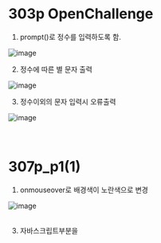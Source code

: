 # 303p OpenChallenge

1. prompt()로 정수를 입력하도록 함.

![image](https://github.com/rudgh4493/WebProgramming/assets/70314961/69cda9eb-cce3-478a-9619-ee6cae0dd3f1)
<br>

2. 정수에 따른 별 문자 출력

![image](https://github.com/rudgh4493/WebProgramming/assets/70314961/15d3e035-2d9d-4b40-aeef-0096163621e7)
<br>

3. 정수이외의 문자 입력시 오류출력

![image](https://github.com/rudgh4493/WebProgramming/assets/70314961/8f816bb4-e469-4ce2-a9c4-5362d997e0ad)
<br><br><br>



# 307p_p1(1)

1. onmouseover로 배경색이 노란색으로 변경
   
![image](https://github.com/rudgh4493/WebProgramming/assets/70314961/0035b280-4849-4fd9-ab17-3dc4fe367d93)
<br><br>

3. 자바스크립트부분을 <script>태그에 삽입. 그에 따라 수정
   
![image](https://github.com/rudgh4493/WebProgramming/assets/70314961/cb2b4ec0-5c2e-4531-84bd-f467374f01a8)
![image](https://github.com/rudgh4493/WebProgramming/assets/70314961/b291c414-a6c4-46c1-8af4-7e2eb5cba83e)
<br><br><br>


# 307p_p1(2)

1. p1(1)의 자바스크립트 코드를 파일로 저장 후 불러오기

![image](https://github.com/rudgh4493/WebProgramming/assets/70314961/8c2f1a40-02a5-4a06-9384-accc744f4242)

<br>

![image](https://github.com/rudgh4493/WebProgramming/assets/70314961/fd22dc93-3e19-40d5-8d4f-771ef7808bb0)
<br><br><br>


# 307p_p2

1. 자바스크립트 코드를 본문에 맞춰 <script>태그로 완성
   
![image](https://github.com/rudgh4493/WebProgramming/assets/70314961/670ef017-2d88-4525-9200-b346714b637f)
<br>

![image](https://github.com/rudgh4493/WebProgramming/assets/70314961/fe85a504-6284-4779-af5d-f64916562c3a)
<br><br><br>



# 308p_p3(1)

1. <script>태그에 반복문을 사용하여 별 문자 차례로 5줄 출력

![image](https://github.com/rudgh4493/WebProgramming/assets/70314961/4b537011-7559-4a24-8aa6-c3528a9966ed)
<br><br><br>



# 308p_p3(2)

1. table 테두리 선 1 설정
2. n에 해당하는 숫자 0 ~ 9까지 출력
3. n^2에 해당하는 숫자 0 ~ 9^2까지 출력

![image](https://github.com/rudgh4493/WebProgramming/assets/70314961/4d6bac71-1514-411f-bae5-b3254b308c84)
<br><br><br>


# 308p_p4

1. prompt()함수로 요일을 입력받음

![image](https://github.com/rudgh4493/WebProgramming/assets/70314961/72b09f5d-9004-41bf-b2e6-53566f6cb372)
<br>

2. 월~목, 금~일. 요일에 맞추어 출근, 휴일 출력

![image](https://github.com/rudgh4493/WebProgramming/assets/70314961/fac6a5b6-157c-49cd-9af8-b1a08e669232)
<br>

![image](https://github.com/rudgh4493/WebProgramming/assets/70314961/08563dc5-a910-4153-ada3-b2c198a13c2b)
<br><br><br>


# 308p_p5

1. prompt()함수로 암호를 입력받음

![image](https://github.com/rudgh4493/WebProgramming/assets/70314961/45d8bd9e-24ad-4663-adfe-feeb3d316e93)
<br>

2. 맞는 암호 입력시 통과
![image](https://github.com/rudgh4493/WebProgramming/assets/70314961/62923efe-3d98-4f1e-b759-12347e7c5236)
<br>

3. 틀린 암호 입력시 재입력 요구
![image](https://github.com/rudgh4493/WebProgramming/assets/70314961/bb957be3-f333-44af-9755-0f00f01d9c26)
<br><br><br>


# 309p_p6(1)

1. 큰 수를 비교하여 출력

![image](https://github.com/rudgh4493/WebProgramming/assets/70314961/f1ef8ef1-b8b9-4267-9f2b-61720916488b)
<br>

2. 두 수를 비교하는 big()함수를 작성

![image](https://github.com/rudgh4493/WebProgramming/assets/70314961/4a96a1e0-55ca-4c9a-8e25-116589fb2304)
<br><br><br>


# 309p_p6(2)

1. %를 5번 출력

![image](https://github.com/rudgh4493/WebProgramming/assets/70314961/2db38b8d-d0e8-4d6e-b0af-e5987602b0b1)
<br>

2. %를 수에맞게 출력하는 pr()함수 작성

![image](https://github.com/rudgh4493/WebProgramming/assets/70314961/b56180a3-696b-4cee-b3bb-e5009f5ccf0b)
<br><br><br>


# 309p_p7

1. prompt()함수로 정수를 입력받음

![image](https://github.com/rudgh4493/WebProgramming/assets/70314961/4b4eb113-39c0-4020-ab55-5da6680dc227)
<br>

2. 큰 자리수와 낮은 자리수의 같고 다름을 출력

![image](https://github.com/rudgh4493/WebProgramming/assets/70314961/1d4ae1ba-7679-4827-ab13-55dbed8e1498)
<br>

![image](https://github.com/rudgh4493/WebProgramming/assets/70314961/b9eaaee3-46e4-4032-9cf9-6b75c92de3f8)
<br><br><br>


# 310p_p8

1. prompt()힘수로 수식을 입력받음

![image](https://github.com/rudgh4493/WebProgramming/assets/70314961/62e0035f-fc22-4e1f-82d9-3499d9dc4454)
<br>

2. eval()함수로 수식을 계산

![image](https://github.com/rudgh4493/WebProgramming/assets/70314961/abfa5ac6-883f-4254-be66-c5da49924bef)
<br><br><br>
